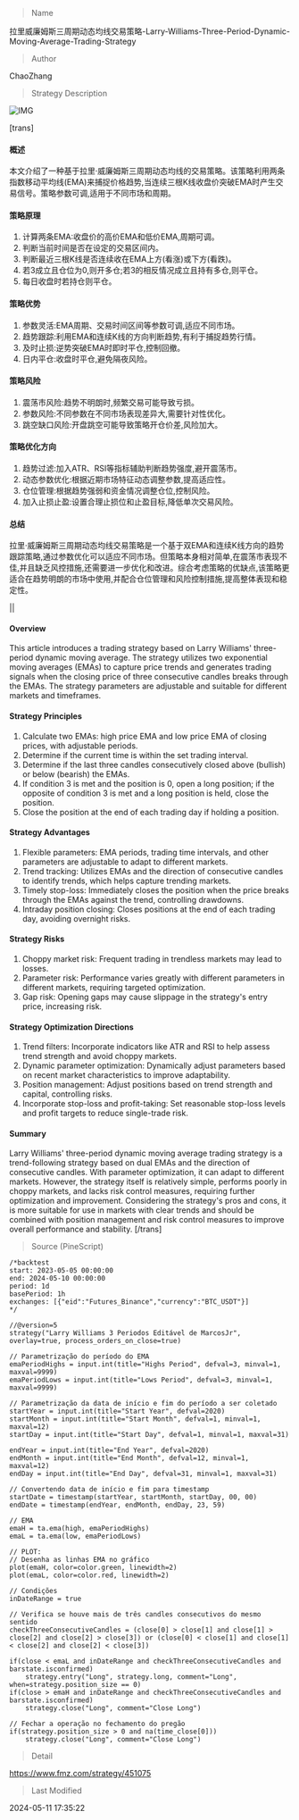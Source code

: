 
> Name

拉里威廉姆斯三周期动态均线交易策略-Larry-Williams-Three-Period-Dynamic-Moving-Average-Trading-Strategy

> Author

ChaoZhang

> Strategy Description

![IMG](https://www.fmz.com/upload/asset/116475a349ea13a1aa7.png)

[trans]
#### 概述
本文介绍了一种基于拉里·威廉姆斯三周期动态均线的交易策略。该策略利用两条指数移动平均线(EMA)来捕捉价格趋势,当连续三根K线收盘价突破EMA时产生交易信号。策略参数可调,适用于不同市场和周期。

#### 策略原理
1. 计算两条EMA:收盘价的高价EMA和低价EMA,周期可调。
2. 判断当前时间是否在设定的交易区间内。  
3. 判断最近三根K线是否连续收在EMA上方(看涨)或下方(看跌)。
4. 若3成立且仓位为0,则开多仓;若3的相反情况成立且持有多仓,则平仓。
5. 每日收盘时若持仓则平仓。

#### 策略优势
1. 参数灵活:EMA周期、交易时间区间等参数可调,适应不同市场。
2. 趋势跟踪:利用EMA和连续K线的方向判断趋势,有利于捕捉趋势行情。
3. 及时止损:逆势突破EMA时即时平仓,控制回撤。
4. 日内平仓:收盘时平仓,避免隔夜风险。

#### 策略风险
1. 震荡市风险:趋势不明朗时,频繁交易可能导致亏损。
2. 参数风险:不同参数在不同市场表现差异大,需要针对性优化。
3. 跳空缺口风险:开盘跳空可能导致策略开仓价差,风险加大。

#### 策略优化方向 
1. 趋势过滤:加入ATR、RSI等指标辅助判断趋势强度,避开震荡市。
2. 动态参数优化:根据近期市场特征动态调整参数,提高适应性。
3. 仓位管理:根据趋势强弱和资金情况调整仓位,控制风险。
4. 加入止损止盈:设置合理止损位和止盈目标,降低单次交易风险。

#### 总结
拉里·威廉姆斯三周期动态均线交易策略是一个基于双EMA和连续K线方向的趋势跟踪策略,通过参数优化可以适应不同市场。但策略本身相对简单,在震荡市表现不佳,并且缺乏风控措施,还需要进一步优化和改进。综合考虑策略的优缺点,该策略更适合在趋势明朗的市场中使用,并配合仓位管理和风险控制措施,提高整体表现和稳定性。

|| 

#### Overview
This article introduces a trading strategy based on Larry Williams' three-period dynamic moving average. The strategy utilizes two exponential moving averages (EMAs) to capture price trends and generates trading signals when the closing price of three consecutive candles breaks through the EMAs. The strategy parameters are adjustable and suitable for different markets and timeframes.

#### Strategy Principles
1. Calculate two EMAs: high price EMA and low price EMA of closing prices, with adjustable periods.
2. Determine if the current time is within the set trading interval.
3. Determine if the last three candles consecutively closed above (bullish) or below (bearish) the EMAs.
4. If condition 3 is met and the position is 0, open a long position; if the opposite of condition 3 is met and a long position is held, close the position.
5. Close the position at the end of each trading day if holding a position.

#### Strategy Advantages
1. Flexible parameters: EMA periods, trading time intervals, and other parameters are adjustable to adapt to different markets.
2. Trend tracking: Utilizes EMAs and the direction of consecutive candles to identify trends, which helps capture trending markets.
3. Timely stop-loss: Immediately closes the position when the price breaks through the EMAs against the trend, controlling drawdowns.
4. Intraday position closing: Closes positions at the end of each trading day, avoiding overnight risks.

#### Strategy Risks
1. Choppy market risk: Frequent trading in trendless markets may lead to losses.
2. Parameter risk: Performance varies greatly with different parameters in different markets, requiring targeted optimization.
3. Gap risk: Opening gaps may cause slippage in the strategy's entry price, increasing risk.

#### Strategy Optimization Directions
1. Trend filters: Incorporate indicators like ATR and RSI to help assess trend strength and avoid choppy markets.
2. Dynamic parameter optimization: Dynamically adjust parameters based on recent market characteristics to improve adaptability.
3. Position management: Adjust positions based on trend strength and capital, controlling risks.
4. Incorporate stop-loss and profit-taking: Set reasonable stop-loss levels and profit targets to reduce single-trade risk.

#### Summary
Larry Williams' three-period dynamic moving average trading strategy is a trend-following strategy based on dual EMAs and the direction of consecutive candles. With parameter optimization, it can adapt to different markets. However, the strategy itself is relatively simple, performs poorly in choppy markets, and lacks risk control measures, requiring further optimization and improvement. Considering the strategy's pros and cons, it is more suitable for use in markets with clear trends and should be combined with position management and risk control measures to improve overall performance and stability.
[/trans]



> Source (PineScript)

``` pinescript
/*backtest
start: 2023-05-05 00:00:00
end: 2024-05-10 00:00:00
period: 1d
basePeriod: 1h
exchanges: [{"eid":"Futures_Binance","currency":"BTC_USDT"}]
*/

//@version=5
strategy("Larry Williams 3 Periodos Editável de MarcosJr", overlay=true, process_orders_on_close=true)

// Parametrização do período do EMA
emaPeriodHighs = input.int(title="Highs Period", defval=3, minval=1, maxval=9999)
emaPeriodLows = input.int(title="Lows Period", defval=3, minval=1, maxval=9999)

// Parametrização da data de início e fim do período a ser coletado
startYear = input.int(title="Start Year", defval=2020)
startMonth = input.int(title="Start Month", defval=1, minval=1, maxval=12)
startDay = input.int(title="Start Day", defval=1, minval=1, maxval=31)

endYear = input.int(title="End Year", defval=2020)
endMonth = input.int(title="End Month", defval=12, minval=1, maxval=12)
endDay = input.int(title="End Day", defval=31, minval=1, maxval=31)

// Convertendo data de início e fim para timestamp
startDate = timestamp(startYear, startMonth, startDay, 00, 00)
endDate = timestamp(endYear, endMonth, endDay, 23, 59)

// EMA
emaH = ta.ema(high, emaPeriodHighs)
emaL = ta.ema(low, emaPeriodLows)

// PLOT:
// Desenha as linhas EMA no gráfico
plot(emaH, color=color.green, linewidth=2)
plot(emaL, color=color.red, linewidth=2)

// Condições
inDateRange = true

// Verifica se houve mais de três candles consecutivos do mesmo sentido
checkThreeConsecutiveCandles = (close[0] > close[1] and close[1] > close[2] and close[2] > close[3]) or (close[0] < close[1] and close[1] < close[2] and close[2] < close[3])

if(close < emaL and inDateRange and checkThreeConsecutiveCandles and barstate.isconfirmed)
    strategy.entry("Long", strategy.long, comment="Long", when=strategy.position_size == 0)
if(close > emaH and inDateRange and checkThreeConsecutiveCandles and barstate.isconfirmed)
    strategy.close("Long", comment="Close Long")

// Fechar a operação no fechamento do pregão
if(strategy.position_size > 0 and na(time_close[0]))
    strategy.close("Long", comment="Close Long")

```

> Detail

https://www.fmz.com/strategy/451075

> Last Modified

2024-05-11 17:35:22
